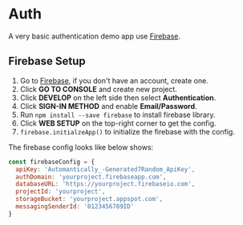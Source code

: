 # Auth

A very basic authentication demo app use [Firebase](https://firebase.google.com).

## Firebase Setup

1. Go to [Firebase](https://firebase.google.com), if you don't have an account, create one.
2. Click **GO TO CONSOLE** and create new project.
3. Click **DEVELOP** on the left side then select **Authentication**.
4. Click **SIGN-IN METHOD** and enable **Email/Password**.
5. Run `npm install --save firebase` to install firebase library.
6. Click **WEB SETUP** on the top-right corner to get the config.
7. `firebase.initialzeApp()` to initialize the firebase with the config.

The firebase config looks like below shows:

```JavaScript
const firebaseConfig = {
  apiKey: 'Automantically_-Generated7Random_ApiKey',
  authDomain: 'yourproject.firebaseapp.com',
  databaseURL: 'https://yourproject.firebaseio.com',
  projectId: 'yourproject',
  storageBucket: 'yourproject.appspot.com',
  messagingSenderId: '0123456789ID'
}
```